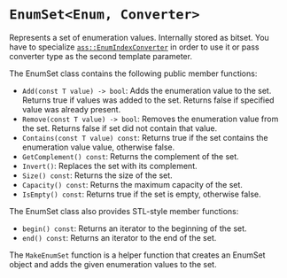 # `EnumSet<Enum, Converter>`

Represents a set of enumeration values. Internally stored as bitset. You have to specialize [`ass::EnumIndexConverter`](enum_index_converter.md) in order to use it or pass converter type as the second template parameter.

The EnumSet class contains the following public member functions:
- `Add(const T value) -> bool`: Adds the enumeration value to the set. Returns true if values was added to the set. Returns false if specified value was already present.
- `Remove(const T value) -> bool`: Removes the enumeration value from the set. Returns false if set did not contain that value.
- `Contains(const T value) const`: Returns true if the set contains the enumeration value value, otherwise false.
- `GetComplement() const`: Returns the complement of the set.
- `Invert()`: Replaces the set with its complement.
- `Size() const`: Returns the size of the set.
- `Capacity() const`: Returns the maximum capacity of the set.
- `IsEmpty() const`: Returns true if the set is empty, otherwise false.

The EnumSet class also provides STL-style member functions:
- `begin() const`: Returns an iterator to the beginning of the set.
- `end() const`: Returns an iterator to the end of the set.

The `MakeEnumSet` function is a helper function that creates an EnumSet object and adds the given enumeration values to the set. 